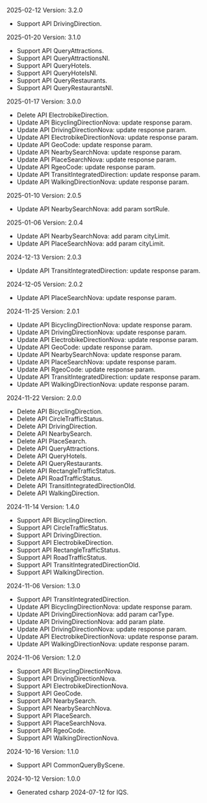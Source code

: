 2025-02-12 Version: 3.2.0
- Support API DrivingDirection.


2025-01-20 Version: 3.1.0
- Support API QueryAttractions.
- Support API QueryAttractionsNl.
- Support API QueryHotels.
- Support API QueryHotelsNl.
- Support API QueryRestaurants.
- Support API QueryRestaurantsNl.


2025-01-17 Version: 3.0.0
- Delete API ElectrobikeDirection.
- Update API BicyclingDirectionNova: update response param.
- Update API DrivingDirectionNova: update response param.
- Update API ElectrobikeDirectionNova: update response param.
- Update API GeoCode: update response param.
- Update API NearbySearchNova: update response param.
- Update API PlaceSearchNova: update response param.
- Update API RgeoCode: update response param.
- Update API TransitIntegratedDirection: update response param.
- Update API WalkingDirectionNova: update response param.


2025-01-10 Version: 2.0.5
- Update API NearbySearchNova: add param sortRule.


2025-01-06 Version: 2.0.4
- Update API NearbySearchNova: add param cityLimit.
- Update API PlaceSearchNova: add param cityLimit.


2024-12-13 Version: 2.0.3
- Update API TransitIntegratedDirection: update response param.


2024-12-05 Version: 2.0.2
- Update API PlaceSearchNova: update response param.


2024-11-25 Version: 2.0.1
- Update API BicyclingDirectionNova: update response param.
- Update API DrivingDirectionNova: update response param.
- Update API ElectrobikeDirectionNova: update response param.
- Update API GeoCode: update response param.
- Update API NearbySearchNova: update response param.
- Update API PlaceSearchNova: update response param.
- Update API RgeoCode: update response param.
- Update API TransitIntegratedDirection: update response param.
- Update API WalkingDirectionNova: update response param.


2024-11-22 Version: 2.0.0
- Delete API BicyclingDirection.
- Delete API CircleTrafficStatus.
- Delete API DrivingDirection.
- Delete API NearbySearch.
- Delete API PlaceSearch.
- Delete API QueryAttractions.
- Delete API QueryHotels.
- Delete API QueryRestaurants.
- Delete API RectangleTrafficStatus.
- Delete API RoadTrafficStatus.
- Delete API TransitIntegratedDirectionOld.
- Delete API WalkingDirection.


2024-11-14 Version: 1.4.0
- Support API BicyclingDirection.
- Support API CircleTrafficStatus.
- Support API DrivingDirection.
- Support API ElectrobikeDirection.
- Support API RectangleTrafficStatus.
- Support API RoadTrafficStatus.
- Support API TransitIntegratedDirectionOld.
- Support API WalkingDirection.


2024-11-06 Version: 1.3.0
- Support API TransitIntegratedDirection.
- Update API BicyclingDirectionNova: update response param.
- Update API DrivingDirectionNova: add param carType.
- Update API DrivingDirectionNova: add param plate.
- Update API DrivingDirectionNova: update response param.
- Update API ElectrobikeDirectionNova: update response param.
- Update API WalkingDirectionNova: update response param.


2024-11-06 Version: 1.2.0
- Support API BicyclingDirectionNova.
- Support API DrivingDirectionNova.
- Support API ElectrobikeDirectionNova.
- Support API GeoCode.
- Support API NearbySearch.
- Support API NearbySearchNova.
- Support API PlaceSearch.
- Support API PlaceSearchNova.
- Support API RgeoCode.
- Support API WalkingDirectionNova.


2024-10-16 Version: 1.1.0
- Support API CommonQueryByScene.


2024-10-12 Version: 1.0.0
- Generated csharp 2024-07-12 for IQS.


